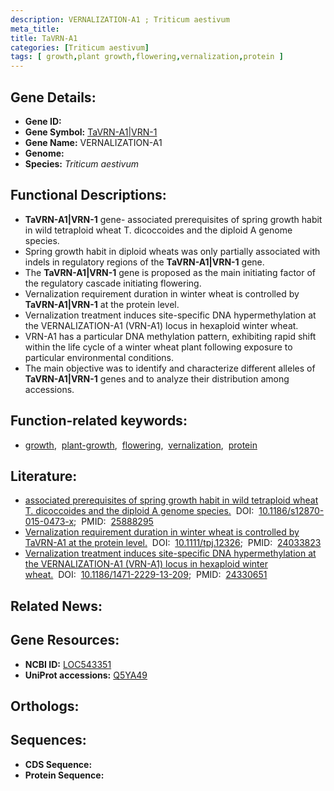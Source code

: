 ```yaml
---
description: VERNALIZATION-A1 ; Triticum aestivum
meta_title:
title: TaVRN-A1
categories: [Triticum aestivum]
tags: [ growth,plant growth,flowering,vernalization,protein ]
---
```


## Gene Details:
- **Gene ID:** []()
- **Gene Symbol:** <u>TaVRN-A1|VRN-1</u>
- **Gene Name:** VERNALIZATION-A1
- **Genome:** []()
- **Species:** *Triticum aestivum*

## Functional Descriptions:
   - **TaVRN-A1|VRN-1** gene- associated prerequisites of spring growth habit in wild tetraploid wheat T. dicoccoides and the diploid A genome species.
   - Spring growth habit in diploid wheats was only partially associated with indels in regulatory regions of the **TaVRN-A1|VRN-1** gene.
   - The **TaVRN-A1|VRN-1** gene is proposed as the main initiating factor of the regulatory cascade initiating flowering.
   - Vernalization requirement duration in winter wheat is controlled by **TaVRN-A1|VRN-1** at the protein level.
   - Vernalization treatment induces site-specific DNA hypermethylation at the VERNALIZATION-A1 (VRN-A1) locus in hexaploid winter wheat.
   - VRN-A1 has a particular DNA methylation pattern, exhibiting rapid shift within the life cycle of a winter wheat plant following exposure to particular environmental conditions.
   - The main objective was to identify and characterize different alleles of **TaVRN-A1|VRN-1** genes and to analyze their distribution among accessions.

## Function-related keywords:
   - [growth](/tags/growth/),&nbsp;&nbsp;[plant-growth](/tags/plant-growth/),&nbsp;&nbsp;[flowering](/tags/flowering/),&nbsp;&nbsp;[vernalization](/tags/vernalization/),&nbsp;&nbsp;[protein](/tags/protein/)

## Literature:
   - [associated prerequisites of spring growth habit in wild tetraploid wheat T. dicoccoides and the diploid A genome species.](https://doi.org/10.1186/s12870-015-0473-x)&nbsp;&nbsp;DOI:&nbsp;&nbsp;[10.1186/s12870-015-0473-x](https://doi.org/10.1186/s12870-015-0473-x);&nbsp;&nbsp;PMID:&nbsp;&nbsp;[25888295](https://pubmed.ncbi.nlm.nih.gov/25888295/)
   - [Vernalization requirement duration in winter wheat is controlled by TaVRN-A1 at the protein level.](https://doi.org/10.1111/tpj.12326)&nbsp;&nbsp;DOI:&nbsp;&nbsp;[10.1111/tpj.12326](https://doi.org/10.1111/tpj.12326);&nbsp;&nbsp;PMID:&nbsp;&nbsp;[24033823](https://pubmed.ncbi.nlm.nih.gov/24033823/)
   - [Vernalization treatment induces site-specific DNA hypermethylation at the VERNALIZATION-A1 (VRN-A1) locus in hexaploid winter wheat.](https://doi.org/10.1186/1471-2229-13-209)&nbsp;&nbsp;DOI:&nbsp;&nbsp;[10.1186/1471-2229-13-209](https://doi.org/10.1186/1471-2229-13-209);&nbsp;&nbsp;PMID:&nbsp;&nbsp;[24330651](https://pubmed.ncbi.nlm.nih.gov/24330651/)

## Related News:

## Gene Resources:
- **NCBI ID:**  [LOC543351](https://www.ncbi.nlm.nih.gov/gene/?term=LOC543351)
- **UniProt accessions:**  [Q5YA49](https://www.uniprot.org/uniprotkb/Q5YA49/entry)

## Orthologs:

## Sequences:
- **CDS Sequence:**
- **Protein Sequence:**
